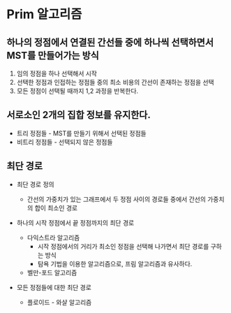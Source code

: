 # Prim 알고리즘

## 하나의 정점에서 연결된 간선들 중에 하나씩 선택하면서 MST를 만들어가는 방식

1. 임의 정점을 하나 선택해서 시작
2. 선택한 정점과 인접하는 정점들 중의 최소 비용의 간선이 존재하는 정점을 선택
3. 모든 정점이 선택될 때까지 1,2 과정을 반복한다.

## 서로소인 2개의 집합 정보를 유지한다.

- 트리 정점들 - MST를 만들기 위해서 선택된 정점들
- 비트리 정점들 - 선택되지 않은 정점들

## 최단 경로

- 최단 경로 정의
	- 간선의 가중치가 있는 그래프에서 두 정점 사이의 경로들 중에서 간선의 가중치의 합이 최소인 경로

- 하나의 시작 정점에서 끝 정점까지의 최단 경로
	- 다익스트라 알고리즘
		- 시작 정점에서의 거리가 최소인 정점을 선택해 나가면서 최단 경로를 구하는 방식
		- 탐욕 기법을 이용한 알고리즘으로, 프림 알고리즘과 유사하다.
	- 벨만-포드 알고리즘

- 모든 정점들에 대한 최단 경로
	- 플로이드 - 와샬 알고리즘

